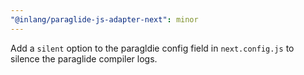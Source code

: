 ```yaml
---
"@inlang/paraglide-js-adapter-next": minor
---
```


Add a `silent` option to the paragldie config field in `next.config.js` to silence the paraglide compiler logs.
